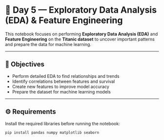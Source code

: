 # 🧠 Day 5 — Exploratory Data Analysis (EDA) & Feature Engineering  

This notebook focuses on performing **Exploratory Data Analysis (EDA)** and **Feature Engineering** on the **Titanic dataset** to uncover important patterns and prepare the data for machine learning.  

---

## 🎯 Objectives  
- Perform detailed EDA to find relationships and trends  
- Identify correlations between features and survival  
- Create new features to improve model accuracy  
- Prepare the dataset for machine learning models  

---

## ⚙️ Requirements  
Install the required libraries before running the notebook:  
```bash
pip install pandas numpy matplotlib seaborn
